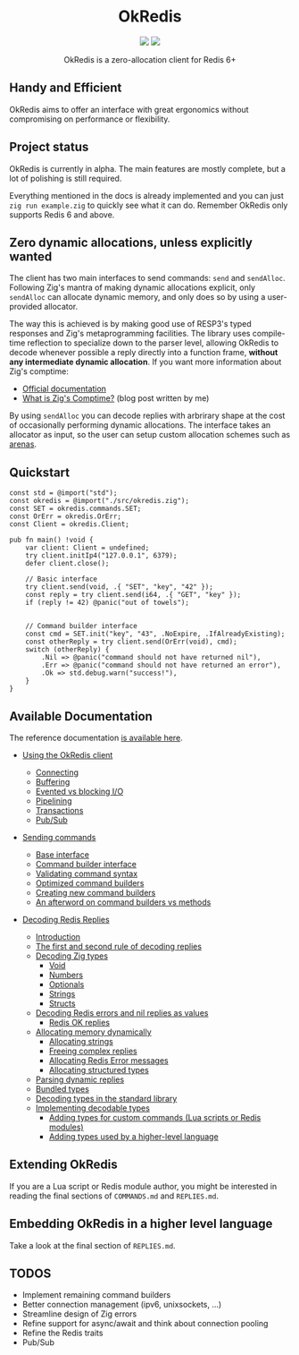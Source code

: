 
<h1 align="center">OkRedis</h1>
<p align="center">
    <a href="LICENSE"><img src="https://badgen.net/github/license/kristoff-it/zig-okredis" /></a>
    <a href="https://twitter.com/croloris"><img src="https://badgen.net/badge/twitter/@croloris/1DA1F2?icon&label" /></a>
</p>

<p align="center">
    OkRedis is a zero-allocation client for Redis 6+
</p>

## Handy and Efficient
OkRedis aims to offer an interface with great ergonomics without 
compromising on performance or flexibility.

## Project status
OkRedis is currently in alpha. The main features are mostly complete, but
a lot of polishing is still required.

Everything mentioned in the docs is already implemented and you can just 
`zig run example.zig` to quickly see what it can do. Remember OkRedis only
supports Redis 6 and above.

## Zero dynamic allocations, unless explicitly wanted
The client has two main interfaces to send commands: `send` and `sendAlloc`. 
Following Zig's mantra of making dynamic allocations explicit, only `sendAlloc` 
can allocate dynamic memory, and only does so by using a user-provided allocator. 

The way this is achieved is by making good use of RESP3's typed responses and 
Zig's metaprogramming facilities.
The library uses compile-time reflection to specialize down to the parser level, 
allowing OkRedis to decode whenever possible a reply directly into a function 
frame, **without any intermediate dynamic allocation**. If you want more 
information about Zig's comptime:
- [Official documentation](https://ziglang.org/documentation/master/#comptime)
- [What is Zig's Comptime?](https://kristoff.it/blog/what-is-zig-comptime) (blog post written by me)

By using `sendAlloc` you can decode replies with arbrirary shape at the cost of 
occasionally performing dynamic allocations. The interface takes an allocator 
as input, so the user can setup custom allocation schemes such as 
[arenas](https://en.wikipedia.org/wiki/Region-based_memory_management).

## Quickstart

```zig
const std = @import("std");
const okredis = @import("./src/okredis.zig");
const SET = okredis.commands.SET;
const OrErr = okredis.OrErr;
const Client = okredis.Client;

pub fn main() !void {
    var client: Client = undefined;
    try client.initIp4("127.0.0.1", 6379);
    defer client.close();

    // Basic interface
    try client.send(void, .{ "SET", "key", "42" });
    const reply = try client.send(i64, .{ "GET", "key" });
    if (reply != 42) @panic("out of towels");


    // Command builder interface
    const cmd = SET.init("key", "43", .NoExpire, .IfAlreadyExisting);
    const otherReply = try client.send(OrErr(void), cmd);
    switch (otherReply) {
        .Nil => @panic("command should not have returned nil"),
        .Err => @panic("command should not have returned an error"),
        .Ok => std.debug.warn("success!"),
    }
}
```

## Available Documentation
The reference documentation [is available here](https://kristoff.it/zig-okredis#root).

   * [Using the OkRedis client](CLIENT.md#using-the-okredis-client)
      * [Connecting](CLIENT.md#connecting)
      * [Buffering](CLIENT.md#buffering)
      * [Evented vs blocking I/O](CLIENT.md#evented-vs-blocking-io)
      * [Pipelining](CLIENT.md#pipelining)
      * [Transactions](CLIENT.md#transactions)
      * [Pub/Sub](CLIENT.md#pubsub)

   * [Sending commands](COMMANDS.md#sending-commands)
      * [Base interface](COMMANDS.md#base-interface)
      * [Command builder interface](COMMANDS.md#command-builder-interface)
      * [Validating command syntax](COMMANDS.md#validating-command-syntax)
      * [Optimized command builders](COMMANDS.md#optimized-command-builders)
      * [Creating new command builders](COMMANDS.md#creating-new-command-builders)
      * [An afterword on command builders vs methods](COMMANDS.md#an-afterword-on-command-builders-vs-methods)

   * [Decoding Redis Replies](REPLIES.md#decoding-redis-replies)
      * [Introduction](REPLIES.md#introduction)
      * [The first and second rule of decoding replies](REPLIES.md#the-first-and-second-rule-of-decoding-replies)
      * [Decoding Zig types](REPLIES.md#decoding-zig-types)
         * [Void](REPLIES.md#void)
         * [Numbers](REPLIES.md#numbers)
         * [Optionals](REPLIES.md#optionals)
         * [Strings](REPLIES.md#strings)
         * [Structs](REPLIES.md#structs)
      * [Decoding Redis errors and nil replies as values](REPLIES.md#decoding-redis-errors-and-nil-replies-as-values)
         * [Redis OK replies](REPLIES.md#redis-ok-replies)
      * [Allocating memory dynamically](REPLIES.md#allocating-memory-dynamically)
         * [Allocating strings](REPLIES.md#allocating-strings)
         * [Freeing complex replies](REPLIES.md#freeing-complex-replies)
         * [Allocating Redis Error messages](REPLIES.md#allocating-redis-error-messages)
         * [Allocating structured types](REPLIES.md#allocating-structured-types)
      * [Parsing dynamic replies](REPLIES.md#parsing-dynamic-replies)
      * [Bundled types](REPLIES.md#bundled-types)
      * [Decoding types in the standard library](REPLIES.md#decoding-types-in-the-standard-library)
      * [Implementing decodable types](REPLIES.md#implementing-decodable-types)
         * [Adding types for custom commands (Lua scripts or Redis modules)](REPLIES.md#adding-types-for-custom-commands-lua-scripts-or-redis-modules)
         * [Adding types used by a higher-level language](REPLIES.md#adding-types-used-by-a-higher-level-language)

## Extending OkRedis
If you are a Lua script or Redis module author, you might be interested in 
reading the final sections of `COMMANDS.md` and `REPLIES.md`.

## Embedding OkRedis in a higher level language
Take a look at the final section of `REPLIES.md`.

## TODOS
- Implement remaining command builders
- Better connection management (ipv6, unixsockets, ...)
- Streamline design of Zig errors
- Refine support for async/await and think about connection pooling
- Refine the Redis traits
- Pub/Sub
